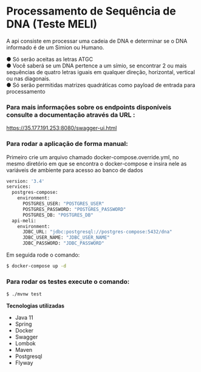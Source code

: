 # Processamento de Sequência de DNA (Teste MELI)

A api consiste em processar uma cadeia de DNA e determinar se o DNA informado é de um Simion ou Humano. 

● Só serão aceitas as letras ATGC <br/>
● Você saberá se um DNA pertence a um símio, se encontrar 2 ou mais sequências de quatro letras iguais em qualquer direção, horizontal, vertical ou nas diagonais. <br/>
● Só serão permitidas matrizes quadráticas como payload de entrada para processamento <br/>

### Para mais informações sobre os endpoints disponíveis consulte a documentação através da URL : <br/>
https://35.177.191.253:8080/swagger-ui.html

### Para rodar a aplicação de forma manual:

Primeiro crie um arquivo chamado docker-compose.override.yml, no mesmo diretório em que se encontra o docker-compose e insira nele as variáveis de ambiente para acesso ao banco de dados

```sh
version: '3.4'
services:
  postgres-compose:
    environment:
      POSTGRES_USER: "POSTGRES_USER"
      POSTGRES_PASSWORD: "POSTGRES_PASSWORD"
      POSTGRES_DB: "POSTGRES_DB"
  api-meli:
    environment:
      JDBC_URL: "jdbc:postgresql://postgres-compose:5432/dna"
      JDBC_USER_NAME: "JDBC_USER_NAME"
      JDBC_PASSWORD: "JDBC_PASSWORD"
```
Em seguida rode o comando:

```sh
$ docker-compose up -d
```

### Para rodar os testes execute o comando:

```sh
$ ./mvnw test
```

**Tecnologias utilizadas**
- Java 11
- Spring
- Docker
- Swagger
- Lombok
- Maven
- Postgresql
- Flyway
